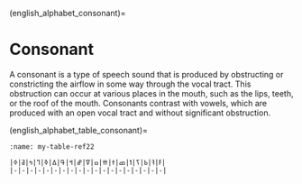 
(english_alphabet_consonant)=
# Consonant

A consonant is a type of speech sound that is produced by obstructing or constricting the airflow in some way
through the vocal tract. This obstruction can occur at various places in the mouth, such as the lips, teeth, or the
roof of the mouth. Consonants contrast with vowels, which are produced with an open vocal tract and without
significant obstruction.



(english_alphabet_table_consonant)=
```{table} nko consonant
:name: my-table-ref22

|ߓ|ߔ|ߕ|ߖ|ߗ|ߘ|ߙ|ߚ|ߛ|ߜ|ߝ|ߞ|ߟ|ߡ|ߢ|ߣ|ߤ|ߥ|ߦ|
|-|-|-|-|-|-|-|-|-|-|-|-|-|-|-|-|-|-|-|
```